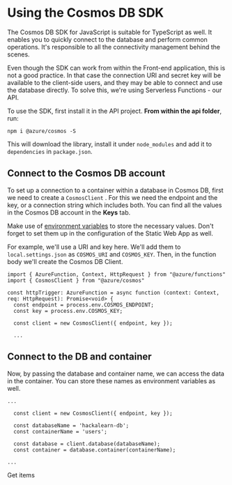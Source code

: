 # Using the Cosmos DB SDK

The Cosmos DB SDK for JavaScript is suitable for TypeScript as well. It enables you to quickly connect to the database and perform common operations. It's responsible to all the connectivity management behind the scenes.

Even though the SDK can work from within the Front-end application, this is not a good practice. In that case the connection URI and secret key will be available to the client-side users, and they may be able to connect and use the database directly. To solve this, we're using Serverless Functions - our API.

To use the SDK, first install it in the API project. **From within the api folder**, run:

```text
npm i @azure/cosmos -S
```

This will download the library, install it under `node_modules` and add it to `dependencies` in `package.json`. 

## Connect to the Cosmos DB account

To set up a connection to a container within a database in Cosmos DB, first we need to create a `CosmosClient` . For this we need the endpoint and the key, or a connection string which includes both. You can find all the values in the Cosmos DB account in the **Keys** tab.

Make use of [environment variables](environment-variables.md) to store the necessary values. Don't forget to set them up in the configuration of the Static Web App as well.

For example,  we'll use a URI and key here. We'll add them to `local.settings.json` as `COSMOS_URI`  and `COSMOS_KEY`. Then, in the function body we'll create the Cosmos DB Client.

```text
import { AzureFunction, Context, HttpRequest } from "@azure/functions"
import { CosmosClient } from "@azure/cosmos"

const httpTrigger: AzureFunction = async function (context: Context, req: HttpRequest): Promise<void> {
  const endpoint = process.env.COSMOS_ENDPOINT;
  const key = process.env.COSMOS_KEY;

  const client = new CosmosClient({ endpoint, key });
  
  ...
```

## Connect to the DB and container

Now, by passing the database and container name, we can access the data in the container. You can store these names as environment variables as well.

```text
...

  const client = new CosmosClient({ endpoint, key });

  const databaseName = 'hackalearn-db';
  const containerName = 'users';

  const database = client.database(databaseName);
  const container = database.container(containerName);
  
...
```

Get items

